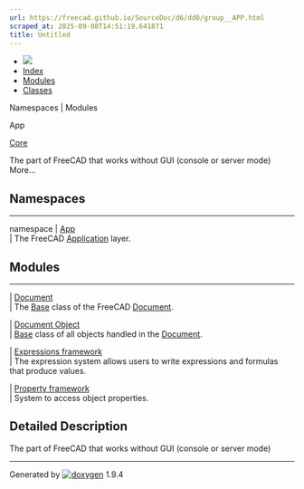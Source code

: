```yaml
---
url: https://freecad.github.io/SourceDoc/d6/dd0/group__APP.html
scraped_at: 2025-09-08T14:51:19.641871
title: Untitled
---
```


  * [ ![](https://www.freecad.org/svg/logo-freecad.svg) ](https://freecadweb.org "FreeCAD")
  * [Index](../../index.html "Index")
  * [Modules](../../modules.html "Modules list")
  * [Classes](../../annotated.html "Annotated list")

Namespaces | Modules

App

[Core](../../d4/d68/group__CORE.html)

The part of FreeCAD that works without GUI (console or server mode) More...

##  Namespaces  
  
---  
namespace | [App](../../dd/dc2/namespaceApp.html)  
| The FreeCAD [Application](../../da/dbf/classApp_1_1Application.html "The
Application The root of the whole application.") layer.  
  
  
##  Modules  
  
---  
| [Document](../../de/da8/group__Document.html)  
| The [Base](../../db/d07/namespaceBase.html "Basic structures used by other
FreeCAD components \(C++ API\)") class of the FreeCAD
[Document](../../d1/d67/classDocument.html).  
  
| [Document Object](../../d6/dd8/group__DocObject.html)  
| [Base](../../db/d07/namespaceBase.html "Basic structures used by other
FreeCAD components \(C++ API\)") class of all objects handled in the
[Document](../../d1/d67/classDocument.html).  
  
| [Expressions framework](../../d9/db1/group__Expression.html)  
| The expression system allows users to write expressions and formulas that
produce values.  
  
| [Property framework](../../de/d36/group__PropFrame.html)  
| System to access object properties.  
  
  
## Detailed Description

The part of FreeCAD that works without GUI (console or server mode)

* * *

Generated by
[![doxygen](../../doxygen.svg)](https://www.doxygen.org/index.html) 1.9.4

